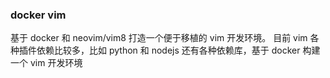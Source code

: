 ### docker vim
基于 docker 和 neovim/vim8 打造一个便于移植的 vim 开发环境。
目前 vim 各种插件依赖比较多，比如 python 和 nodejs 还有各种依赖库，基于 docker 构建一个 vim 开发环境
